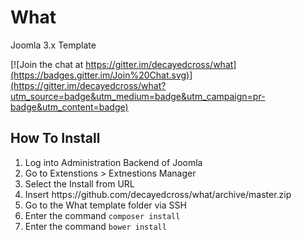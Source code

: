 <h1>What</h1>
<p>Joomla 3.x Template</p>

[![Join the chat at https://gitter.im/decayedcross/what](https://badges.gitter.im/Join%20Chat.svg)](https://gitter.im/decayedcross/what?utm_source=badge&utm_medium=badge&utm_campaign=pr-badge&utm_content=badge)

<h2>How To Install</h2>
<ol>
<li>Log into Administration Backend of Joomla</li>
<li>Go to Extenstions > Extnestions Manager</li>
<li>Select the Install from URL</li>
<li>Insert https://github.com/decayedcross/what/archive/master.zip</li>
<li>Go to the What template folder via SSH</li>
<li>Enter the command <code>composer install</code></li>
<li>Enter the command <code>bower install</code></li>
</ol>